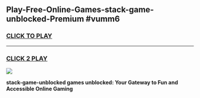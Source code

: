 
## Play-Free-Online-Games-stack-game-unblocked-Premium #vumm6
<h3>
<a href="https://premium.freeplayer.one?title=stack-game-unblocked&ref=8M">CLICK TO PLAY</a></h3>
<hr>

<h3>
<a href="https://premium.freeplayer.one?title=stack-game-unblocked&ref=8M">CLICK 2 PLAY</a>
  
</h3>

<a href="https://premium.freeplayer.one?title=stack-game-unblocked&ref=8M"><img src="https://clearcache.store/games.png"></a>


**stack-game-unblocked games unblocked: Your Gateway to Fun and Accessible Online Gaming**
